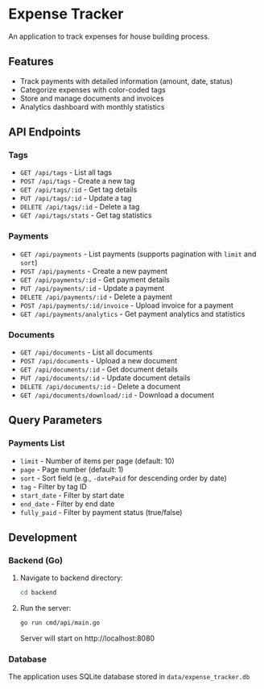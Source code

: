 # Expense Tracker

An application to track expenses for house building process.

## Features

- Track payments with detailed information (amount, date, status)
- Categorize expenses with color-coded tags
- Store and manage documents and invoices
- Analytics dashboard with monthly statistics

## API Endpoints

### Tags

- `GET /api/tags` - List all tags
- `POST /api/tags` - Create a new tag
- `GET /api/tags/:id` - Get tag details
- `PUT /api/tags/:id` - Update a tag
- `DELETE /api/tags/:id` - Delete a tag
- `GET /api/tags/stats` - Get tag statistics

### Payments

- `GET /api/payments` - List payments (supports pagination with `limit` and `sort`)
- `POST /api/payments` - Create a new payment
- `GET /api/payments/:id` - Get payment details
- `PUT /api/payments/:id` - Update a payment
- `DELETE /api/payments/:id` - Delete a payment
- `POST /api/payments/:id/invoice` - Upload invoice for a payment
- `GET /api/payments/analytics` - Get payment analytics and statistics

### Documents

- `GET /api/documents` - List all documents
- `POST /api/documents` - Upload a new document
- `GET /api/documents/:id` - Get document details
- `PUT /api/documents/:id` - Update document details
- `DELETE /api/documents/:id` - Delete a document
- `GET /api/documents/download/:id` - Download a document

## Query Parameters

### Payments List

- `limit` - Number of items per page (default: 10)
- `page` - Page number (default: 1)
- `sort` - Sort field (e.g., `-datePaid` for descending order by date)
- `tag` - Filter by tag ID
- `start_date` - Filter by start date
- `end_date` - Filter by end date
- `fully_paid` - Filter by payment status (true/false)

## Development

### Backend (Go)

1. Navigate to backend directory:
   ```bash
   cd backend
   ```
2. Run the server:
   ```bash
   go run cmd/api/main.go
   ```
   Server will start on http://localhost:8080

### Database

The application uses SQLite database stored in `data/expense_tracker.db`
